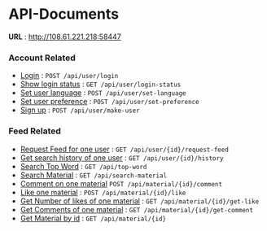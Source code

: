 # API-Documents

**URL** : http://108.61.221.218:58447

### Account Related

* [Login](api/user/login.md) : `POST /api/user/login`
* [Show login status](user/login-status.md) : `GET /api/user/login-status`
* [Set user language](user/set-language.md) : `POST /api/user/set-language`
* [Set user preference](user/set-preference.md) : `POST /api/user/set-preference`
* [Sign up](user/make-user.md) : `POST /api/user/make-user`

### Feed Related

* [Request Feed for one user](api/user/{id}/request-feed.md) : `GET /api/user/{id}/request-feed`
* [Get search history of one user](api/user/{id}/history.md) : `GET /api/user/{id}/history`
* [Search Top Word](api/top-word.md) : `GET /api/top-word`
* [Search Material](api/search-material.md) : `GET /api/search-material`
* [Comment on one material](api/material/{id}/comment.md) `POST /api/material/{id}/comment`
* [Like one material](api/material/{id}/like.md) : `POST /api/material/{id}/like`
* [Get Number of likes of one material](api/material/{id}/get-like.md) : `GET /api/material/{id}/get-like`
* [Get Comments of one material](api/material/{id}/get-comment.md) : `GET /api/material/{id}/get-comment`
* [Get Material by id](api/material/{id}.md) : `GET /api/material/{id}`